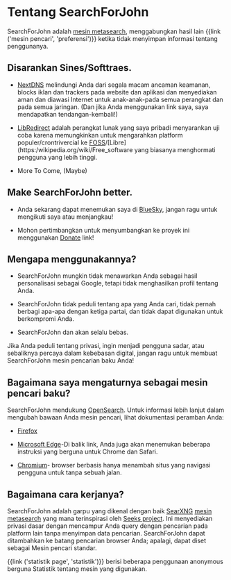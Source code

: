 # Tentang SearchForJohn

SearchForJohn adalah [mesin metasearch](https://en.wikipedia.org/wiki/Metasearch_engine), menggabungkan hasil lain
{{link ('mesin pencari', 'preferensi')}} ketika tidak menyimpan informasi tentang
penggunanya.

## Disarankan Sines/Softtraes.

- [NextDNS](https://nextdns.io/?from=yvftmcv3) melindungi Anda dari segala macam ancaman keamanan, blocks iklan dan trackers pada website dan aplikasi dan menyediakan aman dan diawasi Internet untuk anak-anak-pada semua perangkat dan pada semua jaringan. (Dan jika Anda menggunakan link saya, saya mendapatkan tendangan-kembali!)

- [LibRedirect](https://libredirect.github.io/) adalah perangkat lunak yang saya pribadi menyarankan uji coba karena memungkinkan untuk mengarahkan platform populer/crontrivercial ke [FOSS](https://en.wikipedia.org/wiki/Free_and_open-source_software)/[Libre](https:/wikipedia.org/wiki/Free_software yang biasanya menghormati pengguna yang lebih tinggi.

- More To Come, (Maybe)

## Make SearchForJohn better.

- Anda sekarang dapat menemukan saya di [BlueSky](https://bsky.app/profile/searchforjohn.com/), jangan ragu untuk mengikuti saya atau menjangkau!

- Mohon pertimbangkan untuk menyumbangkan ke proyek ini menggunakan [Donate](https://donate.searchforjohn.com/) link!

## Mengapa menggunakannya?

- SearchForJohn mungkin tidak menawarkan Anda sebagai hasil personalisasi sebagai Google, tetapi tidak
menghasilkan profil tentang Anda.

- SearchForJohn tidak peduli tentang apa yang Anda cari, tidak pernah berbagi apa-apa dengan
ketiga partai, dan tidak dapat digunakan untuk berkompromi Anda.

- SearchForJohn dan akan selalu bebas.

Jika Anda peduli tentang privasi, ingin menjadi pengguna sadar, atau sebaliknya percaya
dalam kebebasan digital, jangan ragu untuk membuat SearchForJohn mesin pencarian baku Anda!

## Bagaimana saya mengaturnya sebagai mesin pencari baku?

SearchForJohn mendukung [OpenSearch](https://github.com/dewitt/opensearch/blob/master/opensearch-1-draft-6.md). Untuk informasi lebih lanjut dalam mengubah bawaan Anda
mesin pencari, lihat dokumentasi peramban Anda:

- [Firefox](https://support.mozilla.org/en-US/kb/add-or-remove-search-pearch-firefox)

- [Microsoft Edge](https://support.microsoft.com/en-us/help/4028574/microsoft-dunge-the-default-search-engine)-Di balik link, Anda juga akan menemukan beberapa instruksi yang berguna
untuk Chrome dan Safari.

- [Chromium](https://www.chromium/tab-to-search)- browser berbasis hanya menambah situs yang navigasi pengguna untuk tanpa
sebuah jalan.

## Bagaimana cara kerjanya?

SearchForJohn adalah garpu yang dikenal dengan baik [SearXNG](https://github.com/searxng/searxng/) [mesin metasearch](https://en.wikipedia.org/wiki/Metasearch_engine) yang mana
terinspirasi oleh [Seeks project](https://beniz.github.io/seeks/). Ini menyediakan privasi dasar dengan mencampur Anda
query dengan pencarian pada platform lain tanpa menyimpan data pencarian. SearchForJohn
dapat ditambahkan ke batang pencarian browser Anda; apalagi, dapat diset sebagai
Mesin pencari standar.

{{link ('statistik page', 'statistik')}} berisi beberapa penggunaan anonymous berguna
Statistik tentang mesin yang digunakan.